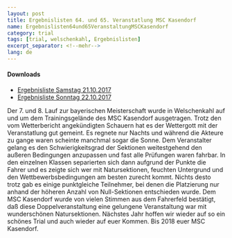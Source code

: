 ```yaml
---
layout: post
title: Ergebnislisten 64. und 65. Veranstatlung MSC Kasendorf
name: Ergebnislisten64und65VeranstaltungMSCKasendorf
category: trial
tags: [trial, welschenkahl, Ergebnislisten]
excerpt_separator: <!--mehr-->
lang: de
---
```


#### Downloads

* [Ergebnisliste Samstag 21.10.2017](/downloads/Ergebnisliste_Welschenkahl_20171021.pdf)
* [Ergebnisliste Sonntag 22.10.2017](/downloads/Ergebnisliste_Welschenkahl_20171022.pdf)

<!--mehr-->

Der 7. und 8. Lauf zur bayerischen Meisterschaft wurde in Welschenkahl auf und um dem Trainingsgelände des MSC Kasendorf ausgetragen.
Trotz den vom Wetterbericht angekündigten Schauern hat es der Wettergott mit der Veranstatlung gut gemeint. Es regnete nur Nachts und 
während die Akteure zu gange waren scheinte manchmal sogar die Sonne. Dem Veranstalter gelang es den Schwierigkeitsgrad der Sektionen 
weitestgehend den außeren Bedingungen anzupassen und fast alle Prüfungen waren fahrbar. In den einzelnen Klassen separierten sich dann
aufgrund der Punkte die Fahrer und es zeigte sich wer mit Natursektionen, feuchten Untergrund und den Wettbewerbsbedingungen am besten
zurecht kommt. Nichts desto trotz gab es einige punktgleiche Teilnehmer, bei denen die Platzierung nur anhand der höheren Anzahl von 
Null-Sektionen entschieden wurde. 
Dem MSC Kasendorf wurde von vielen Stimmen aus dem Fahrerfeld bestätigt, daß diese Doppelveranstaltung eine gelungene Veranstaltung war 
mit wunderschönen Natursektionen. 
Nächstes Jahr hoffen wir wieder auf so ein schönes Trial und auch wieder auf euer Kommen.
Bis 2018 euer MSC Kasendorf.
